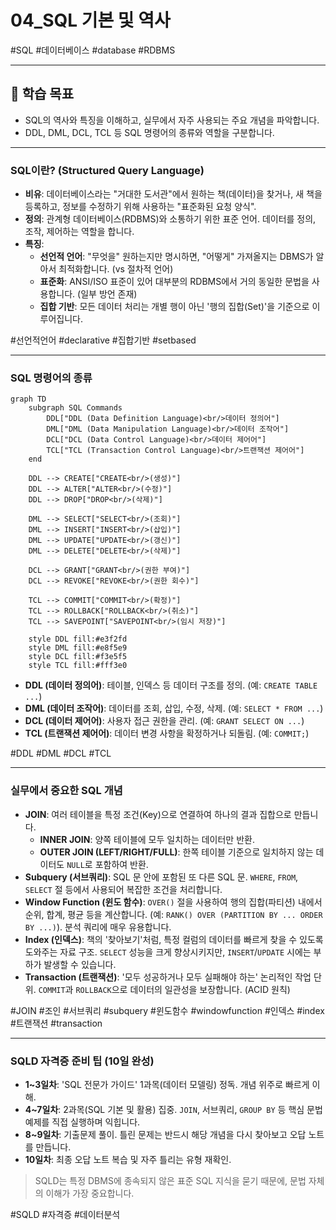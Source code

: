 # 04_SQL 기본 및 역사

#SQL #데이터베이스 #database #RDBMS

---

## 🎯 학습 목표

- SQL의 역사와 특징을 이해하고, 실무에서 자주 사용되는 주요 개념을 파악합니다.
- DDL, DML, DCL, TCL 등 SQL 명령어의 종류와 역할을 구분합니다.

---

### SQL이란? (Structured Query Language)

- **비유**: 데이터베이스라는 "거대한 도서관"에서 원하는 책(데이터)을 찾거나, 새 책을 등록하고, 정보를 수정하기 위해 사용하는 "표준화된 요청 양식".
- **정의**: 관계형 데이터베이스(RDBMS)와 소통하기 위한 표준 언어. 데이터를 정의, 조작, 제어하는 역할을 합니다.
- **특징**:
  - **선언적 언어**: "무엇을" 원하는지만 명시하면, "어떻게" 가져올지는 DBMS가 알아서 최적화합니다. (vs 절차적 언어)
  - **표준화**: ANSI/ISO 표준이 있어 대부분의 RDBMS에서 거의 동일한 문법을 사용합니다. (일부 방언 존재)
  - **집합 기반**: 모든 데이터 처리는 개별 행이 아닌 '행의 집합(Set)'을 기준으로 이루어집니다.

#선언적언어 #declarative #집합기반 #setbased

---

### SQL 명령어의 종류

```mermaid
graph TD
    subgraph SQL Commands
        DDL["DDL (Data Definition Language)<br/>데이터 정의어"]
        DML["DML (Data Manipulation Language)<br/>데이터 조작어"]
        DCL["DCL (Data Control Language)<br/>데이터 제어어"]
        TCL["TCL (Transaction Control Language)<br/>트랜잭션 제어어"]
    end

    DDL --> CREATE["CREATE<br/>(생성)"]
    DDL --> ALTER["ALTER<br/>(수정)"]
    DDL --> DROP["DROP<br/>(삭제)"]

    DML --> SELECT["SELECT<br/>(조회)"]
    DML --> INSERT["INSERT<br/>(삽입)"]
    DML --> UPDATE["UPDATE<br/>(갱신)"]
    DML --> DELETE["DELETE<br/>(삭제)"]

    DCL --> GRANT["GRANT<br/>(권한 부여)"]
    DCL --> REVOKE["REVOKE<br/>(권한 회수)"]

    TCL --> COMMIT["COMMIT<br/>(확정)"]
    TCL --> ROLLBACK["ROLLBACK<br/>(취소)"]
    TCL --> SAVEPOINT["SAVEPOINT<br/>(임시 저장)"]

    style DDL fill:#e3f2fd
    style DML fill:#e8f5e9
    style DCL fill:#f3e5f5
    style TCL fill:#fff3e0
```

- **DDL (데이터 정의어)**: 테이블, 인덱스 등 데이터 구조를 정의. (예: `CREATE TABLE ...`)
- **DML (데이터 조작어)**: 데이터를 조회, 삽입, 수정, 삭제. (예: `SELECT * FROM ...`)
- **DCL (데이터 제어어)**: 사용자 접근 권한을 관리. (예: `GRANT SELECT ON ...`)
- **TCL (트랜잭션 제어어)**: 데이터 변경 사항을 확정하거나 되돌림. (예: `COMMIT;`)

#DDL #DML #DCL #TCL

---

### 실무에서 중요한 SQL 개념

- **JOIN**: 여러 테이블을 특정 조건(Key)으로 연결하여 하나의 결과 집합으로 만듭니다.
  - **INNER JOIN**: 양쪽 테이블에 모두 일치하는 데이터만 반환.
  - **OUTER JOIN (LEFT/RIGHT/FULL)**: 한쪽 테이블 기준으로 일치하지 않는 데이터도 `NULL`로 포함하여 반환.
- **Subquery (서브쿼리)**: SQL 문 안에 포함된 또 다른 SQL 문. `WHERE`, `FROM`, `SELECT` 절 등에서 사용되어 복잡한 조건을 처리합니다.
- **Window Function (윈도 함수)**: `OVER()` 절을 사용하여 행의 집합(파티션) 내에서 순위, 합계, 평균 등을 계산합니다. (예: `RANK() OVER (PARTITION BY ... ORDER BY ...)`). 분석 쿼리에 매우 유용합니다.
- **Index (인덱스)**: 책의 '찾아보기'처럼, 특정 컬럼의 데이터를 빠르게 찾을 수 있도록 도와주는 자료 구조. `SELECT` 성능을 크게 향상시키지만, `INSERT`/`UPDATE` 시에는 부하가 발생할 수 있습니다.
- **Transaction (트랜잭션)**: '모두 성공하거나 모두 실패해야 하는' 논리적인 작업 단위. `COMMIT`과 `ROLLBACK`으로 데이터의 일관성을 보장합니다. (ACID 원칙)

#JOIN #조인 #서브쿼리 #subquery #윈도함수 #windowfunction #인덱스 #index #트랜잭션 #transaction

---

### SQLD 자격증 준비 팁 (10일 완성)

- **1~3일차**: 'SQL 전문가 가이드' 1과목(데이터 모델링) 정독. 개념 위주로 빠르게 이해.
- **4~7일차**: 2과목(SQL 기본 및 활용) 집중. `JOIN`, 서브쿼리, `GROUP BY` 등 핵심 문법 예제를 직접 실행하며 익힙니다.
- **8~9일차**: 기출문제 풀이. 틀린 문제는 반드시 해당 개념을 다시 찾아보고 오답 노트를 만듭니다.
- **10일차**: 최종 오답 노트 복습 및 자주 틀리는 유형 재확인.

> SQLD는 특정 DBMS에 종속되지 않은 표준 SQL 지식을 묻기 때문에, 문법 자체의 이해가 가장 중요합니다.

#SQLD #자격증 #데이터분석
